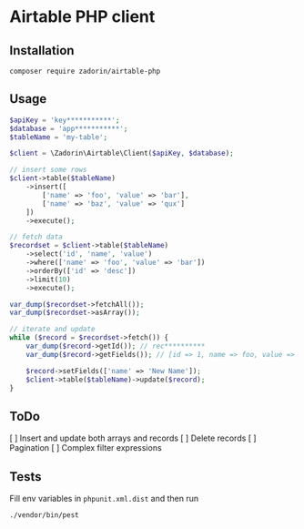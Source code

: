 # Airtable PHP client

## Installation

    composer require zadorin/airtable-php

## Usage

```php
$apiKey = 'key***********';
$database = 'app***********';
$tableName = 'my-table';

$client = \Zadorin\Airtable\Client($apiKey, $database);

// insert some rows
$client->table($tableName)
    ->insert([
        ['name' => 'foo', 'value' => 'bar'],
        ['name' => 'baz', 'value' => 'qux']
    ])
    ->execute();

// fetch data
$recordset = $client->table($tableName)
    ->select('id', 'name', 'value')
    ->where(['name' => 'foo', 'value' => 'bar'])
    ->orderBy(['id' => 'desc'])
    ->limit(10)
    ->execute();

var_dump($recordset->fetchAll());
var_dump($recordset->asArray());

// iterate and update
while ($record = $recordset->fetch()) {
    var_dump($record->getId()); // rec**********
    var_dump($record->getFields()); // [id => 1, name => foo, value => bar]

    $record->setFields(['name' => 'New Name']);
    $client->table($tableName)->update($record);
}
```

## ToDo

[ ] Insert and update both arrays and records
[ ] Delete records
[ ] Pagination
[ ] Complex filter expressions

## Tests

Fill env variables in `phpunit.xml.dist` and then run

    ./vendor/bin/pest
